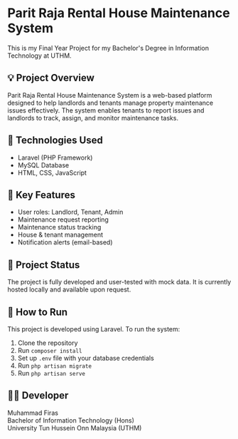 # Parit Raja Rental House Maintenance System

This is my Final Year Project for my Bachelor's Degree in Information Technology at UTHM.

## 💡 Project Overview
Parit Raja Rental House Maintenance System is a web-based platform designed to help landlords and tenants manage property maintenance issues effectively. The system enables tenants to report issues and landlords to track, assign, and monitor maintenance tasks.

## 🔧 Technologies Used
- Laravel (PHP Framework)
- MySQL Database
- HTML, CSS, JavaScript

## 🧩 Key Features
- User roles: Landlord, Tenant, Admin
- Maintenance request reporting
- Maintenance status tracking
- House & tenant management
- Notification alerts (email-based)

## 🧪 Project Status
The project is fully developed and user-tested with mock data. It is currently hosted locally and available upon request.

## 📁 How to Run
This project is developed using Laravel. To run the system:
1. Clone the repository
2. Run `composer install`
3. Set up `.env` file with your database credentials
4. Run `php artisan migrate`
5. Run `php artisan serve`

## 🙋‍♂️ Developer
Muhammad Firas  
Bachelor of Information Technology (Hons)  
University Tun Hussein Onn Malaysia (UTHM)
